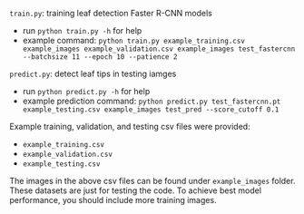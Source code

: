 `train.py`: training leaf detection Faster R-CNN models
- run `python train.py -h` for help
- example command: `python train.py example_training.csv example_images example_validation.csv example_images test_fastercnn --batchsize 11 --epoch 10 --patience 2`

`predict.py`: detect leaf tips in testing iamges
- run `python predict.py -h` for help
- example prediction command: `python predict.py test_fastercnn.pt example_testing.csv example_images test_pred --score_cutoff 0.1`

Example training, validation, and testing csv files were provided:
- `example_training.csv`
- `example_validation.csv`
- `example_testing.csv`

The images in the above csv files can be found under `example_images` folder. These datasets are just for testing the code. To achieve best model performance, you should include more training images.